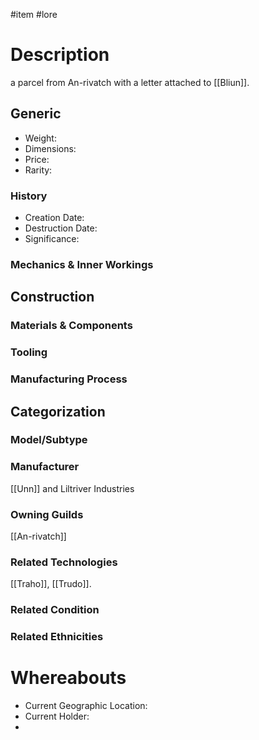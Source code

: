 #item #lore 
# Description
a parcel from An-rivatch with a letter attached to [[Bliun]].

## Generic
- Weight:
- Dimensions:
- Price:
- Rarity:

### History
- Creation Date:
- Destruction Date:
- Significance:

### Mechanics & Inner Workings

## Construction
### Materials & Components

### Tooling

### Manufacturing Process

## Categorization
### Model/Subtype

### Manufacturer
[[Unn]] and Liltriver Industries

### Owning Guilds
[[An-rivatch]]

### Related Technologies
[[Traho]], [[Trudo]]. 
### Related Condition

### Related Ethnicities

# Whereabouts
- Current Geographic Location:
- Current Holder:
- 